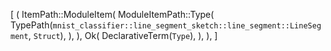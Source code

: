 [
    (
        ItemPath::ModuleItem(
            ModuleItemPath::Type(
                TypePath(`mnist_classifier::line_segment_sketch::line_segment::LineSegment`, `Struct`),
            ),
        ),
        Ok(
            DeclarativeTerm(`Type`),
        ),
    ),
]